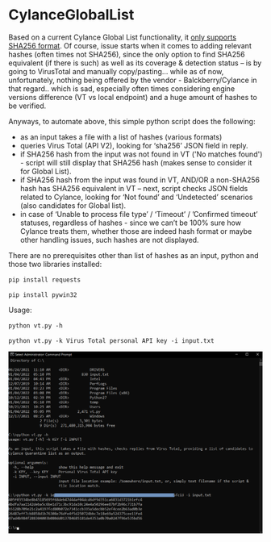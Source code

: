 # CylanceGlobalList

Based on a current Cylance Global List functionality, it [only supports SHA256 format](https://docs.blackberry.com/en/unified-endpoint-security/cylance--products/blackberry-on-prem-administration-guide/Global_Lists/Add_a_Global_List_Entry). Of course, issue starts when it comes to adding relevant hashes (often times not SHA256), since the only option to find SHA256 equivalent (if there is such) as well as its coverage & detection status – is by going to VirusTotal and manually copy/pasting… while as of now, unfortunately, nothing being offered by the vendor - Balckberry/Cylance in that regard.. which is sad, especially often times considering engine versions difference (VT vs local endpoint) and a huge amount of hashes to be verified.

Anyways, to automate above, this simple python script does the following:

- as an input takes a file with a list of hashes (various formats)
- queries Virus Total (API V2), looking for ‘sha256’ JSON field in reply.
- if SHA256 hash from the input was not found in VT ('No matches found') - script will still display that SHA256 hash (makes sense to consider it for Global List).
- if SHA256 hash from the input was found in VT, AND/OR a non-SHA256 hash has SHA256 equivalent in VT – next, script checks JSON fields related to Cylance, looking for ‘Not found’ and ‘Undetected’ scenarios (also candidates for Global list).
- in case of ‘Unable to process file type’ / ‘Timeout’ / ’Confirmed timeout’ statuses, regardless of hashes - since we can’t be 100% sure how Cylance treats them, whether those are indeed hash format or maybe other handling issues, such hashes are not displayed.

There are no prerequisites other than list of hashes as an input, python and those two libraries installed:
```
pip install requests
```
```
pip install pywin32
```

Usage:
```
python vt.py -h
```
```
python vt.py -k Virus Total personal API key -i input.txt
```
![Screenshot](demo.png)
